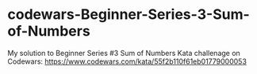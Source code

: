 # codewars-Beginner-Series-3-Sum-of-Numbers
My solution to Beginner Series #3 Sum of Numbers Kata challenage on Codewars: https://www.codewars.com/kata/55f2b110f61eb01779000053
